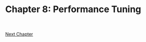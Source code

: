 # Chapter 8: Performance Tuning
<br><br>
[Next Chapter](Chapter%209%20Debugging%20and%20Fault%20Finding.md)
